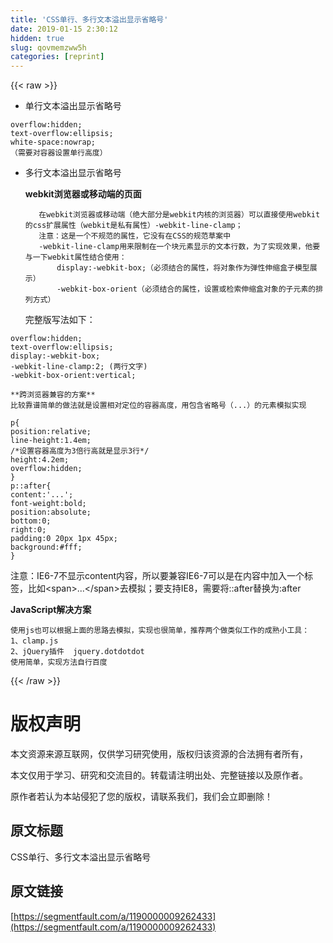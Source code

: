 ```yaml
---
title: 'CSS单行、多行文本溢出显示省略号' 
date: 2019-01-15 2:30:12
hidden: true
slug: qovmemzww5h
categories: [reprint]
---
```


{{< raw >}}

                    
<ul><li><p>单行文本溢出显示省略号</p></li></ul>
<div class="widget-codetool" style="display:none;">
      <div class="widget-codetool--inner">
      <span class="selectCode code-tool" data-toggle="tooltip" data-placement="top" title="" data-original-title="全选"></span>
      <span type="button" class="copyCode code-tool" data-toggle="tooltip" data-placement="top" data-clipboard-text="overflow:hidden;
text-overflow:ellipsis;
white-space:nowrap;
（需要对容器设置单行高度）" title="" data-original-title="复制"></span>
      <span type="button" class="saveToNote code-tool" data-toggle="tooltip" data-placement="top" title="" data-original-title="放进笔记"></span>
      </div>
      </div><pre class="hljs scss"><code><span class="hljs-attribute">overflow</span>:hidden;
<span class="hljs-attribute">text-overflow</span>:ellipsis;
<span class="hljs-attribute">white-space</span>:nowrap;
（需要对容器设置单行高度）</code></pre>
<ul><li>
<p>多行文本溢出显示省略号</p>
<p><strong>webkit浏览器或移动端的页面</strong></p>
<div class="widget-codetool" style="display:none;">
      <div class="widget-codetool--inner">
      <span class="selectCode code-tool" data-toggle="tooltip" data-placement="top" title="" data-original-title="全选"></span>
      <span type="button" class="copyCode code-tool" data-toggle="tooltip" data-placement="top" data-clipboard-text="   在webkit浏览器或移动端（绝大部分是webkit内核的浏览器）可以直接使用webkit的css扩展属性（webkit是私有属性）-webkit-line-clamp；
   注意：这是一个不规范的属性，它没有在CSS的规范草案中
   -webkit-line-clamp用来限制在一个块元素显示的文本行数，为了实现效果，他要与一下webkit属性结合使用：
       display:-webkit-box;（必须结合的属性，将对象作为弹性伸缩盒子模型展示）
       -webkit-box-orient（必须结合的属性，设置或检索伸缩盒对象的子元素的排列方式）" title="" data-original-title="复制"></span>
      <span type="button" class="saveToNote code-tool" data-toggle="tooltip" data-placement="top" title="" data-original-title="放进笔记"></span>
      </div>
      </div><pre class="hljs gauss"><code>   在webkit浏览器或移动端（绝大部分是webkit内核的浏览器）可以直接使用webkit的css扩展属性（webkit是私有属性）-webkit-<span class="hljs-keyword">line</span>-clamp；
   注意：这是一个不规范的属性，它没有在CSS的规范草案中
   -webkit-<span class="hljs-keyword">line</span>-clamp用来限制在一个块元素显示的文本行数，为了实现效果，他要与一下webkit属性结合使用：
       display:-webkit-<span class="hljs-built_in">box</span>;（必须结合的属性，将对象作为弹性伸缩盒子模型展示）
       -webkit-<span class="hljs-built_in">box</span>-orient（必须结合的属性，设置或检索伸缩盒对象的子元素的排列方式）</code></pre>
<p>完整版写法如下：</p>
</li></ul>
<div class="widget-codetool" style="display:none;">
      <div class="widget-codetool--inner">
      <span class="selectCode code-tool" data-toggle="tooltip" data-placement="top" title="" data-original-title="全选"></span>
      <span type="button" class="copyCode code-tool" data-toggle="tooltip" data-placement="top" data-clipboard-text="overflow:hidden;
text-overflow:ellipsis;
display:-webkit-box;
-webkit-line-clamp:2; (两行文字)
-webkit-box-orient:vertical;" title="" data-original-title="复制"></span>
      <span type="button" class="saveToNote code-tool" data-toggle="tooltip" data-placement="top" title="" data-original-title="放进笔记"></span>
      </div>
      </div><pre class="hljs scss"><code><span class="hljs-attribute">overflow</span>:hidden;
<span class="hljs-attribute">text-overflow</span>:ellipsis;
<span class="hljs-attribute">display</span>:-webkit-box;
-webkit-line-clamp:<span class="hljs-number">2</span>; (两行文字)
-webkit-box-orient:vertical;</code></pre>
<div class="widget-codetool" style="display:none;">
      <div class="widget-codetool--inner">
      <span class="selectCode code-tool" data-toggle="tooltip" data-placement="top" title="" data-original-title="全选"></span>
      <span type="button" class="copyCode code-tool" data-toggle="tooltip" data-placement="top" data-clipboard-text="**跨浏览器兼容的方案**
比较靠谱简单的做法就是设置相对定位的容器高度，用包含省略号（...）的元素模拟实现" title="" data-original-title="复制"></span>
      <span type="button" class="saveToNote code-tool" data-toggle="tooltip" data-placement="top" title="" data-original-title="放进笔记"></span>
      </div>
      </div><pre class="hljs asciidoc"><code>*<span class="hljs-strong">*跨浏览器兼容的方案*</span>*
比较靠谱简单的做法就是设置相对定位的容器高度，用包含省略号（...）的元素模拟实现</code></pre>
<div class="widget-codetool" style="display:none;">
      <div class="widget-codetool--inner">
      <span class="selectCode code-tool" data-toggle="tooltip" data-placement="top" title="" data-original-title="全选"></span>
      <span type="button" class="copyCode code-tool" data-toggle="tooltip" data-placement="top" data-clipboard-text="p{
position:relative;
line-height:1.4em;
/*设置容器高度为3倍行高就是显示3行*/
height:4.2em;
overflow:hidden;
}
p::after{
content:'...';
font-weight:bold;
position:absolute;
bottom:0;
right:0;
padding:0 20px 1px 45px;
background:#fff;
}" title="" data-original-title="复制"></span>
      <span type="button" class="saveToNote code-tool" data-toggle="tooltip" data-placement="top" title="" data-original-title="放进笔记"></span>
      </div>
      </div><pre class="hljs css"><code><span class="hljs-selector-tag">p</span>{
<span class="hljs-attribute">position</span>:relative;
<span class="hljs-attribute">line-height</span>:<span class="hljs-number">1.4em</span>;
<span class="hljs-comment">/*设置容器高度为3倍行高就是显示3行*/</span>
<span class="hljs-attribute">height</span>:<span class="hljs-number">4.2em</span>;
<span class="hljs-attribute">overflow</span>:hidden;
}
<span class="hljs-selector-tag">p</span><span class="hljs-selector-pseudo">::after</span>{
<span class="hljs-attribute">content</span>:<span class="hljs-string">'...'</span>;
<span class="hljs-attribute">font-weight</span>:bold;
<span class="hljs-attribute">position</span>:absolute;
<span class="hljs-attribute">bottom</span>:<span class="hljs-number">0</span>;
<span class="hljs-attribute">right</span>:<span class="hljs-number">0</span>;
<span class="hljs-attribute">padding</span>:<span class="hljs-number">0</span> <span class="hljs-number">20px</span> <span class="hljs-number">1px</span> <span class="hljs-number">45px</span>;
<span class="hljs-attribute">background</span>:<span class="hljs-number">#fff</span>;
}</code></pre>
<p>注意：IE6-7不显示content内容，所以要兼容IE6-7可以是在内容中加入一个标签，比如&lt;span&gt;...&lt;/span&gt;去模拟；要支持IE8，需要将::after替换为:after</p>
<p><strong>JavaScript解决方案</strong></p>
<div class="widget-codetool" style="display:none;">
      <div class="widget-codetool--inner">
      <span class="selectCode code-tool" data-toggle="tooltip" data-placement="top" title="" data-original-title="全选"></span>
      <span type="button" class="copyCode code-tool" data-toggle="tooltip" data-placement="top" data-clipboard-text="使用js也可以根据上面的思路去模拟，实现也很简单，推荐两个做类似工作的成熟小工具：
1、clamp.js
2、jQuery插件  jquery.dotdotdot
使用简单，实现方法自行百度
" title="" data-original-title="复制"></span>
      <span type="button" class="saveToNote code-tool" data-toggle="tooltip" data-placement="top" title="" data-original-title="放进笔记"></span>
      </div>
      </div><pre class="hljs mipsasm"><code>使用<span class="hljs-keyword">js也可以根据上面的思路去模拟，实现也很简单，推荐两个做类似工作的成熟小工具：
</span><span class="hljs-number">1</span>、clamp.<span class="hljs-keyword">js
</span><span class="hljs-number">2</span>、<span class="hljs-keyword">jQuery插件 </span> <span class="hljs-keyword">jquery.dotdotdot
</span>使用简单，实现方法自行百度
</code></pre>

                
{{< /raw >}}

# 版权声明
本文资源来源互联网，仅供学习研究使用，版权归该资源的合法拥有者所有，

本文仅用于学习、研究和交流目的。转载请注明出处、完整链接以及原作者。

原作者若认为本站侵犯了您的版权，请联系我们，我们会立即删除！

## 原文标题
CSS单行、多行文本溢出显示省略号

## 原文链接
[https://segmentfault.com/a/1190000009262433](https://segmentfault.com/a/1190000009262433)

